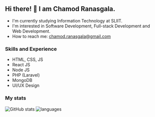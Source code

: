 ## Hi there! 👋 I am Chamod Ranasgala.
* I'm currently studying Information Technology at SLIIT. <br>
* I'm interested in Software Development, Full-stack Development and Web Development. <br>
* How to reach me: chamod.ranasgala@gmail.com

### Skills and Experience

- HTML, CSS, JS
- React JS
- Node JS
- PHP (Laravel)
- MongoDB
- UI/UX Design

### My stats

<img align="center" src="ttps://github-readme-stats.vercel.app/api?username=chamodranasgala&show_icons=true&include_all_commits=true&theme=dracula" alt="GitHub stats" />
<img align="center" src="https://github-readme-stats.vercel.app/api/top-langs/?username=chamodranasgala&&exclude_reo=ChamodRanasgala&layout=compact&theme=dracula" alt="languages"/>
